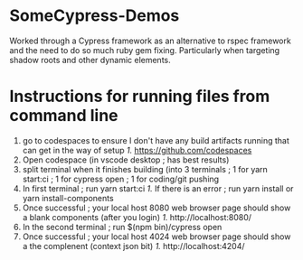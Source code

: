 # SomeCypress-Demos
Worked through a Cypress framework as an alternative to rspec framework and the need to do so much ruby gem fixing.  Particularly when targeting shadow roots and other dynamic elements.


# Instructions for running files from command line
1. go to codespaces to ensure I don't have any build artifacts running that can get in the way of setup
	*1.* https://github.com/codespaces
2. Open codespace (in vscode desktop ; has best results)
3. split terminal when it finishes building (into 3 terminals ; 1 for yarn start:ci ; 1 for cypress open ; 1 for coding/git pushing
4. In first terminal ; run yarn start:ci
	*1.* If there is an error ; run yarn install or yarn install-components
5. Once successful ; your local host 8080 web browser page should show a blank components (after you login)
	*1.* http://localhost:8080/
6. In the second terminal ; run $(npm bin)/cypress open
7. Once successful ; your local host 4024 web browser page should show a the complenent (context json bit)
	*1.* http://localhost:4204/


